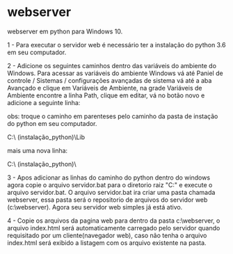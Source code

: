 # webserver

webserver em python para Windows 10.

1 - Para executar o servidor web é necessário ter a instalação do python 3.6 em seu computador.

2 - Adicione os seguintes caminhos dentro das variáveis do ambiente do Windows.
  Para acessar as variáveis do ambiente Windows vá até Paniel de controle / Sistemas /  configurações avançadas de sistema vá
  até a aba Avançado e clique em Variáveis de Ambiente, na grade Variáveis de Ambiente encontre a linha Path, clique em editar,
  vá no botão novo e adicione a seguinte linha:
  
  obs: troque o caminho em parenteses pelo caminho da pasta de instação do python em seu computador.
   
  C:\ (instalação_python)\Lib
  
  mais uma nova linha:
  
  C:\ (instalação_python)\

3 - Apos adicionar as linhas do caminho do python dentro do windows agora copie o arquivo servidor.bat para o diretorio raiz "C:\"
e execute o arquivo servidor.bat. O arquivo servidor.bat ira criar uma pasta chamada webserver, essa pasta será o repositorio de arquivos do servidor web (c:\webserver).  Agora seu servidor web simples já está ativo.

4 - Copie os arquivos da pagina web para dentro da pasta c:\webserver, o arquivo index.html será automaticamente carregado pelo servidor quando requisitado por um cliente(navegador web), caso não tenha o arquivo index.html será exibido a listagem com os arquivo existente na pasta.
